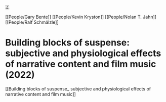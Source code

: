 [🇿](zotero://select/library/items/DE8GJUND)

[[People/Gary Bente]] [[People/Kevin Kryston]] [[People/Nolan T. Jahn]] [[People/Ralf Schmälzle]] 
# Building blocks of suspense: subjective and physiological effects of narrative content and film music (2022)

[[Building blocks of suspense_ subjective and physiological effects of narrative content and film music]]